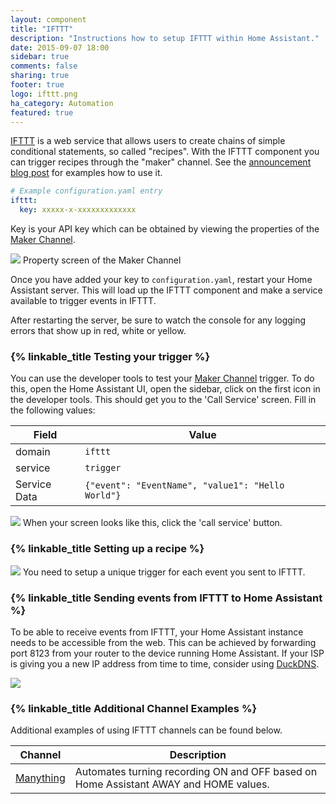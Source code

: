 ```yaml
---
layout: component
title: "IFTTT"
description: "Instructions how to setup IFTTT within Home Assistant."
date: 2015-09-07 18:00
sidebar: true
comments: false
sharing: true
footer: true
logo: ifttt.png
ha_category: Automation
featured: true
---
```


[IFTTT](https://ifttt.com) is a web service that allows users to create chains of simple conditional statements, so called "recipes". With the IFTTT component you can trigger recipes through the "maker" channel. See the [announcement blog post](/blog/2015/09/13/home-assistant-meets-ifttt/) for examples how to use it.

```yaml
# Example configuration.yaml entry
ifttt:
  key: xxxxx-x-xxxxxxxxxxxxx
```

Key is your API key which can be obtained by viewing the properties of the [Maker Channel](https://ifttt.com/maker).

<p class='img'>
<img src='/images/components/ifttt/finding_key.png' />
Property screen of the Maker Channel
</p>

Once you have added your key to `configuration.yaml`, restart your Home Assistant server. This will load up the IFTTT component and make a service available to trigger events in IFTTT.

<p class='note'>
After restarting the server, be sure to watch the console for any logging errors that show up in red, white or yellow.
</p>

### {% linkable_title Testing your trigger %}

You can use the developer tools to test your [Maker Channel](https://ifttt.com/maker) trigger. To do this, open the Home Assistant UI, open the sidebar, click on the first icon in the developer tools. This should get you to the 'Call Service' screen. Fill in the following values:

Field | Value
----- | -----
domain | `ifttt`
service | `trigger`
Service Data | `{"event": "EventName", "value1": "Hello World"}`

<p class='img'>
<img src='/images/components/ifttt/testing_service.png' />
When your screen looks like this, click the 'call service' button.
</p>

### {% linkable_title Setting up a recipe %}

<p class='img'>
<img src='/images/components/ifttt/setup_trigger.png' />
You need to setup a unique trigger for each event you sent to IFTTT.
</p>

### {% linkable_title Sending events from IFTTT to Home Assistant %}

To be able to receive events from IFTTT, your Home Assistant instance needs to be accessible from the web. This can be achieved by forwarding port 8123 from your router to the device running Home Assistant. If your ISP is giving you a new IP address from time to time, consider using [DuckDNS][duck-dns].

[duck-dns]: https://duckdns.org

<p class='img'>
<img src='/images/components/ifttt/IFTTT_to_HA.png' />
</p>

### {% linkable_title Additional Channel Examples %}

Additional examples of using IFTTT channels can be found below.

Channel | Description
----- | -----
[Manything](/components/ifttt.manything/) | Automates turning recording ON and OFF based on Home Assistant AWAY and HOME values.
